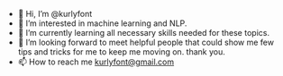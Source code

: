 - 👋 Hi, I’m @kurlyfont
- 👀 I’m interested in machine learning and NLP.
- 🌱 I’m currently learning all necessary skills needed for these topics.
- 💞️ I’m looking forward to meet helpful people that could show me few tips and tricks for me to keep me moving on. thank you.
- 📫 How to reach me kurlyfont@gmail.com

<!---
kurlyfont/kurlyfont is a ✨ special ✨ repository because its `README.md` (this file) appears on your GitHub profile.
You can click the Preview link to take a look at your changes.
--->
